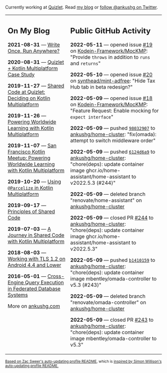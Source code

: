 Currently working at [Quizlet](https://quizlet.com/). Read [my blog](https://ankushg.com/) or [follow @ankushg on Twitter](https://twitter.com/ankushg).

<table><tr><td valign="top" width="40%">

## On My Blog
<!-- blog starts -->
**2021-08-31** — [Write Once, Run Anywhere?](https://ankushg.com/posts/write-once-run-anywhere-increment/)

**2020-08-31** — [Quizlet + Kotlin Multiplatform Case Study](https://ankushg.com/posts/quizlet-kotlin-multiplatform-case-study/)

**2019-11-27** — [Shared Code at Quizlet: Deciding on Kotlin Multiplatform](https://ankushg.com/posts/shared-code-kotlin-multiplatform/)

**2019-11-26** — [Powering Worldwide Learning with Kotlin Multiplatform](https://ankushg.com/speaking/droidcon-sf-2019)

**2019-11-07** — [San Francisco Kotlin Meetup: Powering Worldwide Learning with Kotlin Multiplatform](https://ankushg.com/speaking/sf-kotlin-meetup-2019)

**2019-10-20** — [Using `@Parcelize` in Kotlin Multiplatform](https://ankushg.com/posts/multiplatform-parcelize/)

**2019-09-17** — [Principles of Shared Code](https://ankushg.com/speaking/denver-startup-week-2019)

**2019-07-03** — [A Journey in Shared Code with Kotlin Multiplatform](https://ankushg.com/speaking/droidcon-berlin-2019)

**2018-08-03** — [Working with TLS 1.2 on Android 4.4 and Lower](https://ankushg.com/posts/tls-1.2-on-android/)

**2016-05-01** — [Cross-Engine Query Execution in Federated Database Systems](https://ankushg.com/projects/thesis)
<!-- blog ends -->
More on [ankushg.com](https://ankushg.com/)
</td><td valign="top" width="60%">

## Public GitHub Activity
<!-- githubActivity starts -->
**2022-05-11** — opened issue [#19](https://github.com/Kodein-Framework/MocKMP/issues/19) on [Kodein-Framework/MocKMP](https://api.github.com/repos/Kodein-Framework/MocKMP): "Provide `throws` in addition to `runs` and `returns`"

**2022-05-10** — opened issue [#20](https://github.com/synthead/mint-adfree/issues/20) on [synthead/mint-adfree](https://api.github.com/repos/synthead/mint-adfree): "Hide Tax Hub tab in beta redesign?"

**2022-05-09** — opened issue [#18](https://github.com/Kodein-Framework/MocKMP/issues/18) on [Kodein-Framework/MocKMP](https://api.github.com/repos/Kodein-Framework/MocKMP): "Feature Request: Enable mocking for `expect interface`"

**2022-05-09** — pushed [`98032907`](https://github.com/ankushg/home-cluster/commit/980329072fb09bd04617a952ba23de266715a524) to [ankushg/home-cluster](https://api.github.com/repos/ankushg/home-cluster): "fix(omada): attempt to switch middleware order"

**2022-05-09** — pushed [`6124d6a9`](https://github.com/ankushg/home-cluster/commit/6124d6a93afe5dc8d5fbaab5ec9d0d120578bbe8) to [ankushg/home-cluster](https://api.github.com/repos/ankushg/home-cluster): "chore(deps): update container image ghcr.io/home-assistant/home-assistant to v2022.5.3 (#244)"

**2022-05-09** — deleted branch "renovate/home-assistant" on [ankushg/home-cluster](https://api.github.com/repos/ankushg/home-cluster)

**2022-05-09** — closed PR [#244](https://github.com/ankushg/home-cluster/pull/244) to [ankushg/home-cluster](https://api.github.com/repos/ankushg/home-cluster): "chore(deps): update container image ghcr.io/home-assistant/home-assistant to v2022.5.3"

**2022-05-09** — pushed [`b1410159`](https://github.com/ankushg/home-cluster/commit/b1410159ce9c04e3492dbc9fd49d691534c685d1) to [ankushg/home-cluster](https://api.github.com/repos/ankushg/home-cluster): "chore(deps): update container image mbentley/omada-controller to v5.3 (#243)"

**2022-05-09** — deleted branch "renovate/omada-controller" on [ankushg/home-cluster](https://api.github.com/repos/ankushg/home-cluster)

**2022-05-09** — closed PR [#243](https://github.com/ankushg/home-cluster/pull/243) to [ankushg/home-cluster](https://api.github.com/repos/ankushg/home-cluster): "chore(deps): update container image mbentley/omada-controller to v5.3"
<!-- githubActivity ends -->
</td></tr></table>

<sub><a href="https://github.com/ZacSweers/ZacSweers">Based on Zac Sweer's auto-updating profile README</a>, which is <a href="https://simonwillison.net/2020/Jul/10/self-updating-profile-readme/">inspired by Simon Willison's auto-updating profile README.</a></sub>